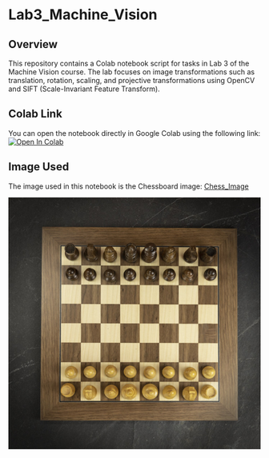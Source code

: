 # Lab3_Machine_Vision

## Overview
This repository contains a Colab notebook script for tasks in Lab 3 of the Machine Vision course. The lab focuses on image transformations such as translation, rotation, scaling, and projective transformations using OpenCV and SIFT (Scale-Invariant Feature Transform).

## Colab Link
You can open the notebook directly in Google Colab using the following link: [![Open In Colab](https://colab.research.google.com/assets/colab-badge.svg)](https://colab.research.google.com/drive/13Fz_w6wUnUgDvg54XogYvj1bUjhm_F9D?usp=sharing)

## Image Used
The image used in this notebook is the Chessboard image: [Chess_Image](./chess.jpg)

<img src="./chess.jpg" alt="Raptor2" width="700">
